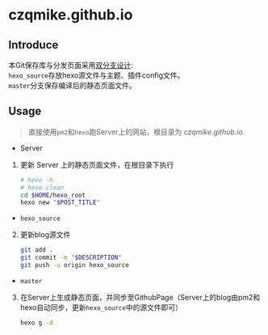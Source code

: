 # czqmike.github.io
## Introduce
本Git保存库与分发页面采用[双分支设计](https://www.jianshu.com/p/57b5a384f234):   
`hexo_source`存放hexo源文件与主题、插件config文件。  
`master`分支保存编译后的静态页面文件。  

## Usage 
> 直接使用`pm2`和`hexo`跑Server上的网站，根目录为 *czqmike.github.io*

- Server
1. 更新 Server 上的静态页面文件，在根目录下执行

	```bash
	# hexo -h
	# hexo clean
	cd $HOME/hexo_root
	hexo new "$POST_TITLE"
	```

- `hexo_source`
2. 更新blog源文件  
	```bash
	git add .  
	git commit -m "$DESCRIPTION"  
	git push -u origin hexo_source  
	```
- `master`
3. 在Server上生成静态页面，并同步至GithubPage（Server上的blog由pm2和hexo自动同步，更新`hexo_source`中的源文件即可）  
	```bash
	hexo g -d
	```
